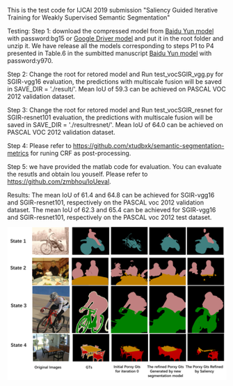 
This is the test code for IJCAI 2019 submission "Saliency Guided Iterative Training for Weakly Supervised Semantic Segmentation"

Testing:
Step 1: download the compressed model from [Baidu Yun model](https://pan.baidu.com/s/1DEyToD1iLLfCDa-cIQS4gQ) with password:bg15 or [Google Driver model](https://drive.google.com/file/d/1zAzeztLJIPLvVKt2sKgfoued6tXgFCwC/view?usp=sharing)
and put it in the root folder and unzip it. We have release all the models corresponding to steps P1 to P4 presented in Table.6 in the sumbitted manuscript [Baidu Yun model](https://pan.baidu.com/s/1KFZd-AWMf0-FsW6SLaDP4g) with password:y970.

Step 2: Change the root for retored model and Run test_vocSGIR_vgg.py for SGIR-vgg16 evaluation, the predictions with multiscale fusion will be saved in SAVE_DIR = './result/'. Mean IoU of 59.3 can be achieved on PASCAL VOC 2012 validation dataset.

Step 3: Change the root for retored model and Run test_vocSGIR_resnet for SGIR-resnet101 evaluation, the predictions with multiscale fusion will be saved in SAVE_DIR = './resultresnet/'. Mean IoU of 64.0 can be achieved on PASCAL VOC 2012 validation dataset.

Step 4:  Please refer to https://github.com/xtudbxk/semantic-segmentation-metrics for runing CRF as post-processing. 

Step 5: we have provided the matlab code for evaluation. You can evaluate the resutls and obtain Iou youself. Please refer to https://github.com/zmbhou/IoUeval.

Results: 
The mean IoU of 61.4 and 64.8 can be achieved for SGIR-vgg16 and SGIR-resnet101, respectively on the PASCAL voc 2012 validation dataset. The mean IoU of 62.3 and 65.4 can be achieved for SGIR-vgg16 and SGIR-resnet101, respectively on the PASCAL voc 2012 test dataset. 


![image](https://github.com/zmbhou/SGIR/blob/masterpicture/picture/iterativeGTs.png)
